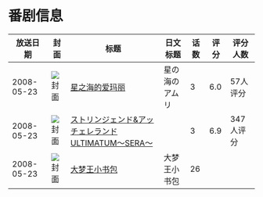 # 番剧信息

|放送日期|封面|标题|日文标题|话数|评分|评分人数|
|---|---|---|---|---|---|---|
|2008-05-23|![封面](https://lain.bgm.tv/pic/cover/c/79/0b/24801_4oak5.jpg)|[星之海的爱玛丽](https://bangumi.tv/subject/24801)|星の海のアムリ|3|6.0|57人评分|
|2008-05-23|![封面](https://bangumi.tv/img/no_icon_subject.png)|[ストリンジェンド&アッチェレランド ULTIMATUM～SERA～](https://bangumi.tv/subject/74468)||3|6.9|347人评分|
|2008-05-23|![封面](https://lain.bgm.tv/pic/cover/c/98/52/524921_1K5As.jpg)|[大梦王小书包](https://bangumi.tv/subject/524921)|大梦王小书包|26|||

